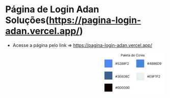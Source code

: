 # Página de Login Adan Soluções(https://pagina-login-adan.vercel.app/)
- Acesse a página pelo link => https://pagina-login-adan.vercel.app/

<img src="src/assets/paleta.png" alt="Paleta de Cores" min-width="200px" max-width="200px" width="200px" align="right">